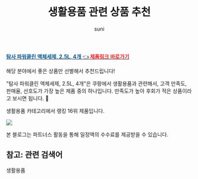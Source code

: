 ﻿---
layout: post
title:  "생활용품 관련 상품 추천" 
author: suni
categories: [ 생활용품 ]
tags: []
image: https://static.coupangcdn.com/image/retail/images/1111132009001354-69cedbbd-993f-4989-91db-1dc3260f61c6.jpg 
description: "쿠팡에서 관련 상품으로 가장 고객 선호도가 높은 제품 중 하나입니다."
---
<a href="https://link.coupang.com/re/AFFSDP?lptag=AF5011742&pageKey=305732568&itemId=963650372&vendorItemId=5366789544&traceid=V0-113-19cbcea9a24da303"><b><font color='#01579B'>탐사 파워클린 액체세제, 2.5L, 4개 </font></b>👈<b><font color='#f71919'> 제품링크 바로가기</font></b></a>

해당 분야에서 좋은 상품만 선별해서 추천드립니다!

"탐사 파워클린 액체세제, 2.5L, 4개"은 쿠팡에서 생활용품과 관련해서, 고객 만족도, 판매율, 선호도가 가장 높은 제품 중의 하나입니다.
만족도가 높아 후회가 적은 상품이라고 보시면 됩니다. 🙂

생활용품 카테고리에서 랭킹  16위 제품입니다. 

<a href="https://link.coupang.com/re/AFFSDP?lptag=AF5011742&pageKey=305732568&itemId=963650372&vendorItemId=5366789544&traceid=V0-113-19cbcea9a24da303"> <img src="https://static.coupangcdn.com/image/retail/images/1111132009001354-69cedbbd-993f-4989-91db-1dc3260f61c6.jpg"></a>

본 블로그는 파트너스 활동을 통해 일정액의 수수료를 제공받을 수 있습니다.

## 참고: 관련 검색어    
생활용품